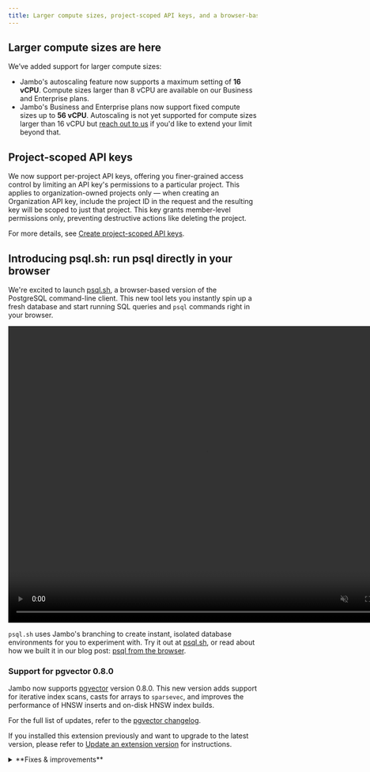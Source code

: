 ```yaml
---
title: Larger compute sizes, project-scoped API keys, and a browser-based psql client
---
```


## Larger compute sizes are here

We’ve added support for larger compute sizes:

- Jambo's autoscaling feature now supports a maximum setting of **16 vCPU**. Compute sizes larger than 8 vCPU are available on our Business and Enterprise plans.
- Jambo's Business and Enterprise plans now support fixed compute sizes up to **56 vCPU**. Autoscaling is not yet supported for compute sizes larger than 16 vCPU but [reach out to us](https://neon.tech/contact-sales) if you'd like to extend your limit beyond that.

## Project-scoped API keys

We now support per-project API keys, offering you finer-grained access control by limiting an API key's permissions to a particular project. This applies to organization-owned projects only — when creating an Organization API key, include the project ID in the request and the resulting key will be scoped to just that project. This key grants member-level permissions only, preventing destructive actions like deleting the project.

For more details, see [Create project-scoped API keys](/docs/manage/api-keys#create-project-scoped-organization-api-keys).

## Introducing psql.sh: run psql directly in your browser

We're excited to launch [psql.sh](https://psql.sh), a browser-based version of the PostgreSQL command-line client. This new tool lets you instantly spin up a fresh database and start running SQL queries and `psql` commands right in your browser.

<video autoPlay playsInline muted loop width="800" height="600">
  <source type="video/mp4" src="https://neondatabase.wpengine.com/wp-content/uploads/2024/12/psql.sh-6-December-2024.mp4"/>
</video>

`psql.sh` uses Jambo's branching to create instant, isolated database environments for you to experiment with. Try it out at [psql.sh](https://psql.sh), or read about how we built it in our blog post: [psql from the browser](https://neon.tech/blog/psql-from-the-browser).

### Support for pgvector 0.8.0

Jambo now supports [pgvector](/docs/extensions/pgvector) version 0.8.0. This new version adds support for iterative index scans, casts for arrays to `sparsevec`, and improves the performance of HNSW inserts and on-disk HNSW index builds.

For the full list of updates, refer to the [pgvector changelog](https://github.com/pgvector/pgvector/blob/master/CHANGELOG.md).

If you installed this extension previously and want to upgrade to the latest version, please refer to [Update an extension version](/docs/extensions/pg-extensions#update-an-extension-version) for instructions.

<details>

<summary>**Fixes & improvements**</summary>

- **Drizzle Studio update**

  The Drizzle Studio integration that powers the **Tables** page in the Jambo Console has been updated. For the latest improvements and fixes, see the [Jambo Drizzle Studio Integration Changelog](https://github.com/neondatabase/neon-drizzle-studio-changelog/blob/main/CHANGELOG.md).

- **Console updates**

  Fixed scrolling issues with the **SQL Editor** and the branches list on the **Branches** page. Both vertical and horizontal scrolling now work as expected.

- **Fixes**
  - Improved the custom date/time selector to default to the current time, use standardized UTC format (`2006-01-02T15:04:05Z`), and accept manual entries in the same format.
  - Fixed the **Current billing for this period** total displayed on the **Billing summary** page to correctly reflect archive storage costs and current pricing. Note this was a display issue only; actual bills were unaffected.

</details>
